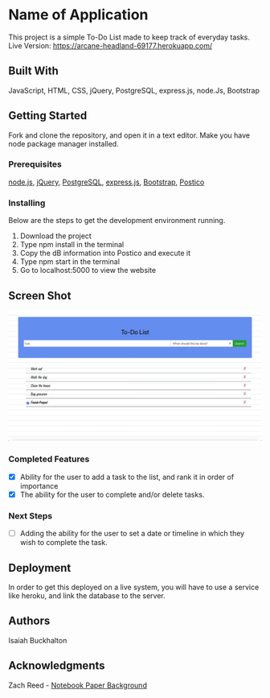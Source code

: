 # Name of Application
This project is a simple To-Do List made to keep track of everyday tasks.
Live Version: https://arcane-headland-69177.herokuapp.com/

## Built With
JavaScript, 
HTML, 
CSS, 
jQuery, 
PostgreSQL, 
express.js, 
node.Js, 
Bootstrap

## Getting Started
Fork and clone the repository, and open it in a text editor. Make you have node package manager installed.

### Prerequisites
[node.js](https://nodejs.org/en/), 
[jQuery](https://jquery.com/), 
[PostgreSQL](https://www.postgresql.org/), 
[express.js](https://expressjs.com/), 
[Bootstrap](https://getbootstrap.com/), 
[Postico](https://eggerapps.at/postico/) 

### Installing
Below are the steps to get the development environment running.
1. Download the project
2. Type npm install in the terminal
3. Copy the dB information into Postico and execute it
4. Type npm start in the terminal 
5. Go to localhost:5000 to view the website

## Screen Shot
![To-Do List Project](/server/public/images/toDoList.jpg)

### Completed Features

- [x] Ability for the user to add a task to the list, and rank it in order of importance
- [x] The ability for the user to complete and/or delete tasks.
### Next Steps
 
- [ ] Adding the ability for the user to set a date or timeline in which they wish to complete the task.

## Deployment
In order to get this deployed on a live system, you will have to use a service like heroku, and link the database to the server.

## Authors
Isaiah Buckhalton
## Acknowledgments
Zach Reed - [Notebook Paper Background](https://coderwall.com/p/fw_b4q/notebook-paper-css)
